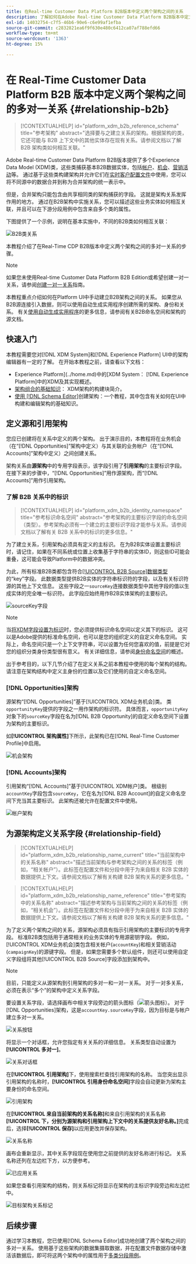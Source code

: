 ```yaml
---
title: 在Real-time Customer Data Platform B2B版本中定义两个架构之间的关系
description: 了解如何在Adobe Real-time Customer Data Platform B2B版本中定义两个架构之间的多对一关系。
exl-id: 14032754-c7f5-46b6-90e6-c6e99af1efba
source-git-commit: c2832821ea6f9f630e480c6412ca07af788efd66
workflow-type: tm+mt
source-wordcount: '1363'
ht-degree: 15%

---
```


# 在 Real-Time Customer Data Platform B2B 版本中定义两个架构之间的多对一关系 {#relationship-b2b}

>[!CONTEXTUALHELP]
>id="platform_xdm_b2b_reference_schema"
>title="参考架构"
>abstract="选择要与之建立关系的架构。根据架构的类，它还可能与 B2B 上下文中的其他实体存在现有关系。请参阅文档以了解 B2B 架构类如何相互关联。"

Adobe Real-time Customer Data Platform B2B版本提供了多个Experience Data Model (XDM)类，这些类捕获基本B2B数据实体，包括[帐户](../classes/b2b/business-account.md)、[机会](../classes/b2b/business-opportunity.md)、[营销活动](../classes/b2b/business-campaign.md)等。 通过基于这些类构建架构并允许它们在[实时客户配置文件](../../profile/home.md)中使用，您可以将不同源中的数据合并到称为合并架构的统一表示中。

但是，合并架构只能包含由共享相同类的架构捕获的字段。 这就是架构关系发挥作用的地方。 通过在B2B架构中实施关系，您可以描述这些业务实体如何相互关联，并且可以在下游分段用例中包含来自多个类的属性。

下图提供了一个示例，说明在基本实施中，不同的B2B类如何相互关联：

![B2B类关系](../images/tutorials/relationship-b2b/classes.png)

本教程介绍了在Real-Time CDP B2B版本中定义两个架构之间的多对一关系的步骤。

>[!NOTE]
>
>如果您未使用Real-time Customer Data Platform B2B Edition或希望创建一对一关系，请参阅[创建一对一关系](./relationship-ui.md)指南。
>
>本教程重点介绍如何在Platform UI中手动建立B2B架构之间的关系。 如果您从B2B源连接引入数据，则可以使用自动生成实用程序创建所需的架构、身份和关系。 有关[使用自动生成实用程序](../../sources/connectors/adobe-applications/marketo/marketo-namespaces.md)的更多信息，请参阅有关B2B命名空间和架构的源文档。

## 快速入门

本教程需要您对[!DNL XDM System]和[!DNL Experience Platform] UI中的架构编辑器有一定的了解。 在开始本教程之前，请查看以下文档：

* Experience Platform](../home.md)中的[XDM System： [!DNL Experience Platform]中的XDM及其实现概述。
* [架构组合的基础知识](../schema/composition.md)： XDM架构的构建块简介。
* [使用 [!DNL Schema Editor]](create-schema-ui.md)创建架构：一个教程，其中包含有关如何在UI中构建和编辑架构的基础知识。

## 定义源和引用架构

您应已创建将在关系中定义的两个架构。 出于演示目的，本教程将在业务机会（在“[!DNL Opportunities]”架构中定义）与其关联的业务帐户（在“[!DNL Accounts]”架构中定义）之间创建关系。

架构关系由&#x200B;**源架构**&#x200B;中的专用字段表示，该字段引用了&#x200B;**引用架构**&#x200B;的主要标识字段。 在接下来的步骤中，“[!DNL Opportunities]”用作源架构，而“[!DNL Accounts]”用作引用架构。

### 了解 B2B 关系中的标识

>[!CONTEXTUALHELP]
>id="platform_xdm_b2b_identity_namespace"
>title="参考标识命名空间"
>abstract="参考架构的主要标识字段的命名空间（类型）。参考架构必须有一个建立的主要标识字段才能参与关系。请参阅文档以了解有关 B2B 关系中的标识的更多信息。"

为了建立关系，引用架构必须具有定义的主标识。 在为B2B实体设置主要标识时，请记住，如果在不同系统或位置上收集基于字符串的实体ID，则这些ID可能会重叠，这可能会导致Platform中的数据冲突。

为此，所有标准B2B类都包含符合[[!UICONTROL B2B Source]数据类型](../data-types/b2b-source.md)的“key”字段。 此数据类型提供B2B实体的字符串标识符的字段，以及有关标识符源的其他上下文信息。 这些字段之一`sourceKey`连接数据类型中其他字段的值以生成实体的完全唯一标识符。 此字段应始终用作B2B实体架构的主要标识。

![sourceKey字段](../images/tutorials/relationship-b2b/sourcekey.png)

>[!NOTE]
>
>当[将XDM字段设置为标识](../ui/fields/identity.md)时，您必须提供标识命名空间以定义其下的标识。 这可以是Adobe提供的标准命名空间，也可以是您的组织定义的自定义命名空间。 实际上，命名空间只是一个上下文字符串，可以设置为任何您喜欢的值，前提是它对您的组织分类身份类型很有意义。 有关详细信息，请参阅[身份命名空间](../../identity-service/features/namespaces.md)的概述。

出于参考目的，以下几节介绍了在定义关系之前本教程中使用的每个架构的结构。 请注意在架构结构中定义主身份的位置以及它们使用的自定义命名空间。

### [!DNL Opportunities]架构

源架构“[!DNL Opportunities]”基于[!UICONTROL XDM业务机会]类。 类`opportunityKey`提供的字段之一用作架构的标识符。 具体而言，`opportunityKey`对象下的`sourceKey`字段在名为[!DNL B2B Opportunity]的自定义命名空间下设置为架构的主要标识。

如&#x200B;**[!UICONTROL 架构属性]**&#x200B;下所示，此架构已在[!DNL Real-Time Customer Profile]中启用。

![机会架构](../images/tutorials/relationship-b2b/opportunities.png)

### [!DNL Accounts]架构

引用架构“[!DNL Accounts]”基于[!UICONTROL XDM帐户]类。 根级别`accountKey`字段包含`sourceKey`，它在名为[!DNL B2B Account]的自定义命名空间下充当其主要标识。 此架构还被允许在配置文件中使用。

![帐户架构](../images/tutorials/relationship-b2b/accounts.png)

## 为源架构定义关系字段 {#relationship-field}

>[!CONTEXTUALHELP]
>id="platform_xdm_b2b_relationship_name_current"
>title="当前架构中的关系名称"
>abstract="描述当前架构与参考架构之间的关系的标签（例如，“相关帐户”）。此标签在配置文件和分段中用于为来自相关 B2B 实体的数据提供上下文。请参阅文档以了解有关构建 B2B 架构关系的更多信息。"

>[!CONTEXTUALHELP]
>id="platform_xdm_b2b_relationship_name_reference"
>title="参考架构中的关系名称"
>abstract="描述参考架构与当前架构之间的关系的标签（例如，“相关机会”）。此标签在配置文件和分段中用于为来自相关 B2B 实体的数据提供上下文。请参阅文档以了解有关构建 B2B 架构关系的更多信息。"

为了定义两个架构之间的关系，源架构必须具有指示引用架构的主要标识的专用字段。 标准B2B类包括用于通常相关的业务实体的专用源密钥字段。 例如，[!UICONTROL XDM业务机会]类包含相关帐户(`accountKey`)和相关营销活动(`campaignKey`)的源键字段。 但是，如果您需要多个默认组件，则还可以使用自定义字段组将其他[!UICONTROL B2B Source]字段添加到架构中。

>[!NOTE]
>
>目前，只能定义从源架构到引用架构的多对一和一对一关系。 对于一对多关系，必须在表示“多个”的架构中定义关系字段。

要设置关系字段，请选择画布中相关字段旁边的箭头图标（![箭头图标](/help/images/icons/alias.png)）。 对于[!DNL Opportunities]架构，这是`accountKey.sourceKey`字段，因为目标是与帐户建立多对一关系。

![关系按钮](../images/tutorials/relationship-b2b/relationship-button.png)

将显示一个对话框，允许您指定有关关系的详细信息。 关系类型自动设置为&#x200B;**[!UICONTROL 多对一]**。

![关系对话框](../images/tutorials/relationship-b2b/relationship-dialog.png)

在&#x200B;**[!UICONTROL 引用架构]**&#x200B;下，使用搜索栏查找引用架构的名称。 当您突出显示引用架构的名称时，**[!UICONTROL 引用身份命名空间]**&#x200B;字段会自动更新为架构主要身份的命名空间。

![引用架构](../images/tutorials/relationship-b2b/reference-schema.png)

在&#x200B;**[!UICONTROL 来自当前架构的关系名称]**&#x200B;和来自引用架构的关系名称&#x200B;**[!UICONTROL 下，分别为源架构和引用架构上下文中的关系提供友好名称。]**&#x200B;完成后，选择&#x200B;**[!UICONTROL 保存]**&#x200B;以应用更改并保存架构。

![关系名称](../images/tutorials/relationship-b2b/relationship-name.png)

画布会重新显示，其中关系字段现在使用您之前提供的友好名称进行标记。 关系名称还列在左边栏下方，以方便参考。

![已应用关系](../images/tutorials/relationship-b2b/relationship-applied.png)

如果您查看引用架构的结构，则关系标记将显示在架构的主标识字段旁边和左边栏中。

![目标架构关系标记](../images/tutorials/relationship-b2b/destination-relationship.png)

## 后续步骤

通过学习本教程，您已使用[!DNL Schema Editor]成功地创建了两个架构之间的多对一关系。 使用基于这些架构的数据集摄取数据，并在配置文件数据存储中激活该数据后，即可将这两个架构中的属性用于[多类分段用例](../../rtcdp/segmentation/b2b.md)。
